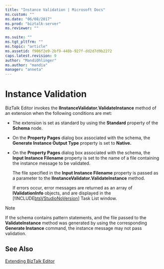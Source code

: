 ```yaml
---
title: "Instance Validation | Microsoft Docs"
ms.custom: ""
ms.date: "06/08/2017"
ms.prod: "biztalk-server"
ms.reviewer: ""

ms.suite: ""
ms.tgt_pltfrm: ""
ms.topic: "article"
ms.assetid: f906f2e9-2bf9-448b-927f-dd2d7d9b2272
caps.latest.revision: 9
author: "MandiOhlinger"
ms.author: "mandia"
manager: "anneta"
---
```

# Instance Validation
BizTalk Editor invokes the **IInstanceValidator.ValidateInstance** method of an extension when the following conditions are met:  
  
- The extension is set as standard by using the **Standard** property of the **Schema** node.  
  
- On the **Property Pages** dialog box associated with the schema, the **Generate Instance Output Type** property is set to **Native.**  
  
- On the **Property Pages** dialog box associated with the schema, the **Input Instance Filename** property is set to the name of a file containing the instance message to be validated.  
  
  The file specified in the **Input Instance Filename** property is passed as a parameter to the **IInstanceValidator.ValidateInstance** method.  
  
  If errors occur, error messages are returned as an array of **IValidationInfo** objects, and are displayed in the [!INCLUDE[btsVStudioNoVersion](../includes/btsvstudionoversion-md.md)] Task List window.  
  
> [!NOTE]
>  If the schema contains pattern statements, and the file passed to the **ValidateInstance** method was generated by using the corresponding **Generate Instance** command, the instance message may not pass validation.  
  
## See Also  
 [Extending BizTalk Editor](../core/extending-biztalk-editor.md)